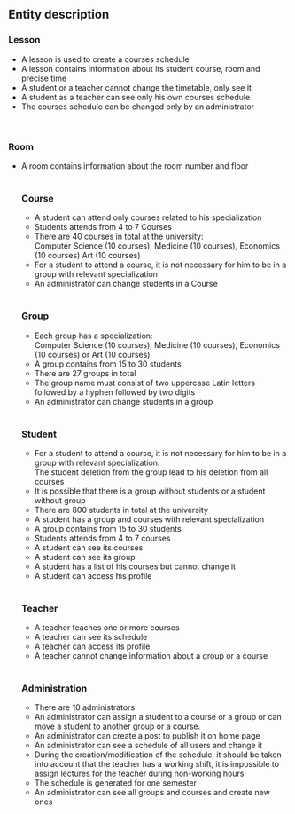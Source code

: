 <!DOCTYPE html>
<html>

<body> 
	<h2>Entity description</h2>
	<h3>Lesson</h3>
	<ul>
		<li>A lesson is used to create a courses schedule</li>
		<li>A lesson contains information about its student course, room and precise time</li>
		<li>A student or a teacher cannot change the timetable, only see it</li>
		<li>A student as a teacher can see only his own courses schedule</li>
		<li>The courses schedule can be changed only by an administrator</li>
	</ul>
	<br>
	<h3>Room</h3>
	<ul>
		<li>A room contains information about the room number and floor</li>
	<br>
	<h3>Course</h3> 
	<ul>
		<li>A student can attend only courses related to his specialization</li>
		<li>Students attends from 4 to 7 Courses</li>
		<li>There are 40 courses in total at the university:<br>
		Computer Science (10 courses), Medicine (10 courses), Economics (10 courses) Art (10 courses)</li>
		<li>For a student to attend a course, it is not necessary for him to be in a group with relevant specialization</li>
		<li>An administrator can change students in a Course</li>
	</ul>
	<br>
	<h3>Group</h3>  
	<ul>
		<li>Each group has a specialization:<br>Computer Science (10 courses),
			Medicine (10 courses), Economics (10 courses) or Art (10 courses)</li>
		<li>A group contains from 15 to 30 students</li>
		<li>There are 27 groups in total</li>
		<li>The group name must consist of two uppercase Latin letters followed by a hyphen followed by two digits</li>
		<li>An administrator can change students in a group</li>
	</ul>
	<br>
	<h3>Student</h3> 
	<ul>
		<li>For a student to attend a course, it is not necessary for him to be in a group with relevant specialization.<br>
		The student deletion from the group lead to his deletion from all courses</li>
		<li>It is possible that there is a group without students or a student without group</li>
		<li>There are 800 students in total at the university</li>
		<li>A student has a group and courses with relevant specialization</li>
		<li>A group contains from 15 to 30 students</li>
		<li>Students attends from 4 to 7 courses</li>
		<li>A student can see its courses</li>
		<li>A student can see its group</li>
		<li>A student has a list of his courses but cannot change it</li>
		<li>A student can access his profile</li>
	</ul>
	<br>
	<h3>Teacher</h3> 
	<ul>
		<li>A teacher teaches one or more courses </li>
		<li>A teacher can see its schedule</li>
		<li>A teacher can access its profile</li>
		<li>A teacher cannot change information about a group or a course</li>
	</ul>
	<br>
	<h3>Administration</h3> 
	<ul>
		<li>There are 10 administrators</li>
		<li>An administrator can assign a student to a course or a group or can move a student to another group or a course.</li>
		<li>An administrator can create a post to publish it on home page</li>
		<li>An administrator can see a schedule of all users and change it</li>
		<li>During the creation/modification of the schedule, it should be taken into account that the teacher has a working shift, it is impossible to assign lectures for the teacher during non-working hours</li>
		<li>The schedule is generated for one semester</li>
		<li>An administrator can see all groups and courses and create new ones</li>
	</ul>
</body>

</html>